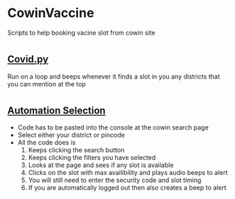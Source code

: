 # CowinVaccine

Scripts to help booking vacine slot from cowin site
#
## [Covid.py](https://github.com/yadurajgupta/CowinVaccine/blob/main/covid.py)
Run on a loop and beeps whenever it finds a slot in you any districts that you can mention at the top
#

## [Automation Selection](https://github.com/yadurajgupta/CowinVaccine/blob/main/automating_select.js)
- Code has to be pasted into the console at the cowin search page    
- Select either your district or pincode 
- All the code does is
  1. Keeps clicking the search button 
  2. Keeps clicking the filters you have selected
  3. Looks at the page and sees if any slot is available 
  4. Clicks on the slot with max availibility and plays audio beeps to alert 
  5. You will still need to enter the security code and slot timing
  6. If you are automatically logged out then also creates a beep to alert 

